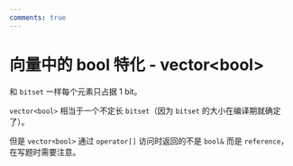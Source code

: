 ```yaml
---
comments: true
---
```


# 向量中的 bool 特化 - vector&lt;bool&gt;

和 `bitset` 一样每个元素只占据 1 bit。

`vector<bool>` 相当于一个不定长 `bitset`（因为 `bitset` 的大小在编译期就确定了）。

但是 `vector<bool>` 通过 `operator[]` 访问时返回的不是 `bool&` 而是 `reference`，在写题时需要注意。